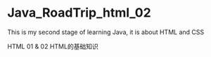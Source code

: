# Java_RoadTrip_html_02
This is my second stage of learning Java, it is about HTML and CSS

HTML 01 & 02 HTML的基础知识
